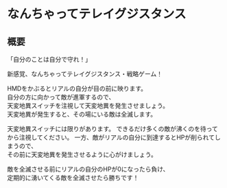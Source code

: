 # なんちゃってテレイグジスタンス

## 概要

「自分のことは自分で守れ！」  

新感覚、なんちゃってテレイグジスタンス・戦略ゲーム！  

HMDをかぶるとリアルの自分が目の前に映ります。  
自分の方に向かって敵が進軍するので、  
天変地異スイッチを注視して天変地異を発生させましょう。  
天変地異が発生すると、その場にいる敵は全滅します。  

天変地異スイッチには限りがあります。 
できるだけ多くの敵が沸くのを待ってから注視してください。
一方、敵がリアルの自分に到達するとHPが削られてしまうので、  
その前に天変地異を発生させるように心がけましょう。  

敵を全滅させる前にリアルの自分のHPが0になったら負け、  
定期的に湧いてくる敵を全滅させたら勝ちです！  


